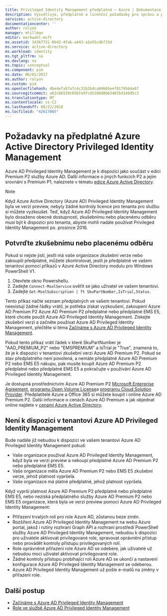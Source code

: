 ```yaml
---
title: Privileged Identity Management předplatná – Azure | Dokumentace Microsoftu
description: Vysvětluje, předplatné a licenční požadavky pro správu a použití ve vašem tenantovi Azure AD Privileged Identity Management
services: active-directory
documentationcenter: ''
author: rolyon
manager: mtillman
editor: markwahl-msft
ms.assetid: 34367721-8b42-4fab-a443-a2e55cdbf33d
ms.service: active-directory
ms.workload: identity
ms.tgt_pltfrm: na
ms.devlang: na
ms.topic: conceptual
ms.component: pim
ms.date: 06/01/2017
ms.author: rolyon
ms.custom: pim
ms.openlocfilehash: dbe4efa57a7c4c31b2bdca84665eef8179564a8f
ms.sourcegitcommit: a62cbb539c056fe9fcd5108d0b63487bd149d5c3
ms.translationtype: MT
ms.contentlocale: cs-CZ
ms.lasthandoff: 08/22/2018
ms.locfileid: "42617065"
---
```

# <a name="azure-active-directory-privileged-identity-management-subscription-requirements"></a>Požadavky na předplatné Azure Active Directory Privileged Identity Management

Azure AD Privileged Identity Management je k dispozici jako součást v edici Premium P2 služby Azure AD. Další informace o jiných funkcích P2 a jejím srovnání s Premium P1, naleznete v tématu [edice Azure Active Directory](../active-directory-editions.md).

>[!NOTE]
Když Azure Active Directory (Azure AD) Privileged Identity Management byla ve verzi preview, nebyly žádné kontroly licence pro tenanta pro službu si můžete vyzkoušet.  Teď, když Azure AD Privileged Identity Management bylo dosaženo obecné dostupnosti, zkušebnímu nebo placenému odběru musí být k dispozici pro tenanta, abyste mohli nadále používat Privileged Identity Management po. prosince 2016.
  

## <a name="confirm-your-trial-or-paid-subscription"></a>Potvrďte zkušebnímu nebo placenému odběru

Pokud si nejste jistí, jestli má vaše organizace zkušební verze nebo zakoupili předplatné, můžete zkontrolovat, jestli je předplatné ve vašem tenantovi pomocí příkazů v Azure Active Directory modulu pro Windows PowerShell V1. 
1. Otevřete okno Powershellu.
2. Zadejte `Connect-MsolService` ověřit se jako uživatel ve vašem tenantovi.
3. Zadejte `Get-MsolSubscription | ft SkuPartNumber,IsTrial,Status`.

Tento příkaz načte seznam předplatných ve vašem tenantovi. Pokud neexistují žádné řádky vrátil, je potřeba získat vyzkoušení, zakoupení Azure AD Premium P2 Azure AD Premium P2 předplatné nebo předplatné EMS E5, které chcete použít Azure AD Privileged Identity Management.  Získejte zkušební verzi a začněte používat Azure AD Privileged Identity Management, přečtěte si téma [Začínáme s Azure AD Privileged Identity Management](pim-getting-started.md).

Pokud tento příkaz vrátí řádek v které SkuPartNumber je "AAD_PREMIUM_P2" nebo "EMSPREMIUM" a IsTrial je "True", znamená to, že je k dispozici v tenantovi zkušební verzi Azure AD Premium P2.  Pokud se stav předplatného není povolená, a nemáte předplatné Azure AD Premium P2 nebo EMS E5 nákupu, pak musíte koupit Azure AD Premium P2 předplatné nebo předplatné EMS E5 a pokračujte v používání Azure AD Privileged Identity Management.

Je dostupná prostřednictvím Azure AD Premium P2 [Microsoft Enterprise Agreement](https://www.microsoft.com/en-us/licensing/licensing-programs/enterprise.aspx), [programu Open Volume License](https://www.microsoft.com/en-us/licensing/licensing-programs/open-license.aspx)a [programu Cloud Solution Provider](https://partner.microsoft.com/cloud-solution-provider). Předplatitelé Azure a Office 365 si můžete koupit i online Azure AD Premium P2.  Další informace o cenách Azure AD Premium a jak objednat online najdete v [cenami Azure Active Directory](https://azure.microsoft.com/pricing/details/active-directory/).

## <a name="azure-ad-privileged-identity-management-is-not-available-in-tenant"></a>Není k dispozici v tenantovi Azure AD Privileged Identity Management

Bude nadále již nebudou k dispozici ve vašem tenantovi Azure AD Privileged Identity Management pokud:
- Vaše organizace používal Azure AD Privileged Identity Management, když byla ve verzi preview a nekoupí předplatné Azure AD Premium P2 nebo předplatné EMS E5.
- Vaše organizace měla Azure AD Premium P2 nebo EMS E5 zkušební verze, jehož platnost vypršela.
- Vaše organizace má platné předplatné, jehož platnost vypršela.

Když vyprší platnost Azure AD Premium P2 předplatné nebo předplatné EMS E5, nebo nezíská předplatného služby Azure AD Premium P2 nebo EMS E5 organizace, která byla ve verzi preview pomocí Azure AD Privileged Identity Management:

- Přiřazení trvalých rolí pro role Azure AD, zůstanou beze změn.
- Rozšíření Azure AD Privileged Identity Management na webu Azure portal, jakož i rutiny rozhraní Graph API a rozhraní prostředí PowerShell služby Azure AD Privileged Identity Management, nebudou k dispozici pro uživatele aktivovat privilegované role, spravovat oprávnění přístup nebo provádět kontroly přístupu privilegovaných rolí.
- Role oprávněné přiřazení role Azure AD se odebere, jak uživatelé už nebudou moci uživatel aktivovat privilegované role.
- Žádné kontroly přístupu probíhající rolí Azure AD se ukončí a nastavení konfigurace Azure AD Privileged Identity Management se odeberou.
- Azure AD Privileged Identity Management už pošle e-mailů na změny v přiřazení role.

## <a name="next-steps"></a>Další postup

- [Začínáme s Azure AD Privileged Identity Management](pim-getting-started.md)
- [Role ve službě Azure AD Privileged Identity Management](pim-roles.md)
